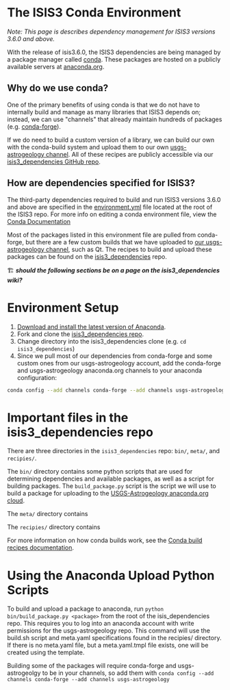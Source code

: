 # The ISIS3 Conda Environment

_Note: This page is describes dependency management for ISIS3 versions 3.6.0 and above._

With the release of isis3.6.0, the ISIS3 dependencies are being managed by a package manager called [conda](https://conda.io/docs/). These packages are hosted on a publicly available servers at [anaconda.org](https://anaconda.org).

## Why do we use conda?

One of the primary benefits of using conda is that we do not have to internally build and manage as many libraries that ISIS3 depends on; instead, we can use "channels" that already maintain hundreds of packages (e.g. [conda-forge](https://conda-forge.org/)). 

If we do need to build a custom version of a library, we can build our own with the conda-build system and upload them to our own [usgs-astrogeology channel](https://anaconda.org/usgs-astrogeology). All of these recipes are publicly accessible via our [isis3_dependencies GitHub repo](https://github.com/usgs-astrogeology/isis3_dependencies).

## How are dependencies specified for ISIS3?

The third-party dependencies required to build and run ISIS3 versions 3.6.0 and above are specified in the [environment.yml](https://github.com/USGS-Astrogeology/ISIS3/blob/cmake/environment.yml) file located at the root of the ISIS3 repo. For more info on editing a conda environment file, view the [Conda Documentation](https://conda.io/docs/user-guide/tasks/manage-environments.html)

Most of the packages listed in this environment file are pulled from conda-forge, but there are a few custom builds that we have uploaded to [our usgs-astrogeology channel](https://anaconda.org/usgs-astrogeology/repo), such as Qt. The recipes to build and upload these packages can be found on the [isis3_dependencies](https://github.com/USGS-Astrogeology/isis3_dependencies) repo.
 

:building_construction: _**should the following sections be on a page on the isis3_dependencies wiki?**_

# Environment Setup

1. [Download and install the latest version of Anaconda](https://www.anaconda.com/download).
1. Fork and clone the [isis3_dependencies repo](https://github.com/usgs-astrogeology/isis3_depenedencies).
1. Change directory into the isis3_dependencies clone (e.g. ```cd isis3_dependencies```)
1. Since we pull most of our dependencies from conda-forge and some custom ones from our usgs-astrogeology account, add the conda-forge and usgs-astrogeology anaconda.org channels to your anaconda configuration:
```bash
conda config --add channels conda-forge --add channels usgs-astrogeology
```

# Important files in the isis3_dependencies repo

There are three directories in the `isis3_dependencies` repo: `bin/`, `meta/`, and `recipies/`.

The `bin/` directory contains some python scripts that are used for determining dependencies and available packages, as well as a script for building packages. The `build_package.py` script is the script we will use to build a package for uploading to the [USGS-Astrogeology anaconda.org cloud](https://anaconda.org/usgs-astrogeology).

The `meta/` directory contains

The `recipies/` directory contains 

For more information on how conda builds work, see the [Conda build recipes documentation](https://conda.io/docs/user-guide/tasks/build-packages/recipe.html).

# Using the Anaconda Upload Python Scripts

To build and upload a package to anaconda, run `python bin/build_package.py <package>` from the root of the isis_dependencies repo. This requires you to log into an anaconda account with write permissions for the usgs-astrogeology repo. This command will use the build.sh script and meta.yaml specifications found in the  recipies/<package> directory. If there is no meta.yaml file, but a meta.yaml.tmpl file exists, one will be created using the template. 

Building some of the packages will require conda-forge and usgs-astrogeolgy to be in your channels, so add them with `conda config --add channels conda-forge --add channels usgs-astrogeology`